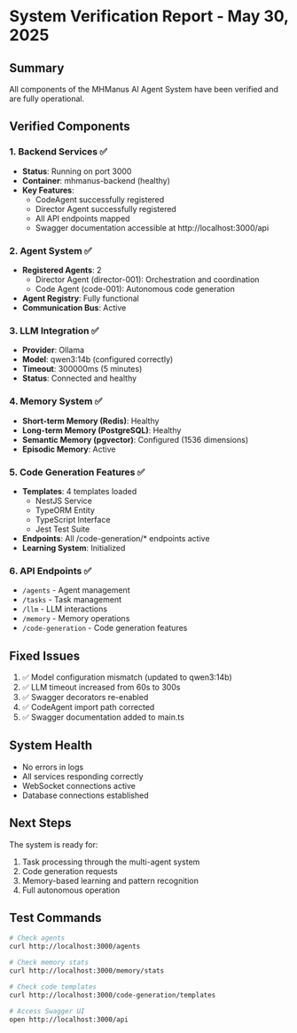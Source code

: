 # System Verification Report - May 30, 2025

## Summary
All components of the MHManus AI Agent System have been verified and are fully operational.

## Verified Components

### 1. Backend Services ✅
- **Status**: Running on port 3000
- **Container**: mhmanus-backend (healthy)
- **Key Features**:
  - CodeAgent successfully registered
  - Director Agent successfully registered
  - All API endpoints mapped
  - Swagger documentation accessible at http://localhost:3000/api

### 2. Agent System ✅
- **Registered Agents**: 2
  - Director Agent (director-001): Orchestration and coordination
  - Code Agent (code-001): Autonomous code generation
- **Agent Registry**: Fully functional
- **Communication Bus**: Active

### 3. LLM Integration ✅
- **Provider**: Ollama
- **Model**: qwen3:14b (configured correctly)
- **Timeout**: 300000ms (5 minutes)
- **Status**: Connected and healthy

### 4. Memory System ✅
- **Short-term Memory (Redis)**: Healthy
- **Long-term Memory (PostgreSQL)**: Healthy
- **Semantic Memory (pgvector)**: Configured (1536 dimensions)
- **Episodic Memory**: Active

### 5. Code Generation Features ✅
- **Templates**: 4 templates loaded
  - NestJS Service
  - TypeORM Entity
  - TypeScript Interface
  - Jest Test Suite
- **Endpoints**: All /code-generation/* endpoints active
- **Learning System**: Initialized

### 6. API Endpoints ✅
- `/agents` - Agent management
- `/tasks` - Task management
- `/llm` - LLM interactions
- `/memory` - Memory operations
- `/code-generation` - Code generation features

## Fixed Issues
1. ✅ Model configuration mismatch (updated to qwen3:14b)
2. ✅ LLM timeout increased from 60s to 300s
3. ✅ Swagger decorators re-enabled
4. ✅ CodeAgent import path corrected
5. ✅ Swagger documentation added to main.ts

## System Health
- No errors in logs
- All services responding correctly
- WebSocket connections active
- Database connections established

## Next Steps
The system is ready for:
1. Task processing through the multi-agent system
2. Code generation requests
3. Memory-based learning and pattern recognition
4. Full autonomous operation

## Test Commands
```bash
# Check agents
curl http://localhost:3000/agents

# Check memory stats
curl http://localhost:3000/memory/stats

# Check code templates
curl http://localhost:3000/code-generation/templates

# Access Swagger UI
open http://localhost:3000/api
```